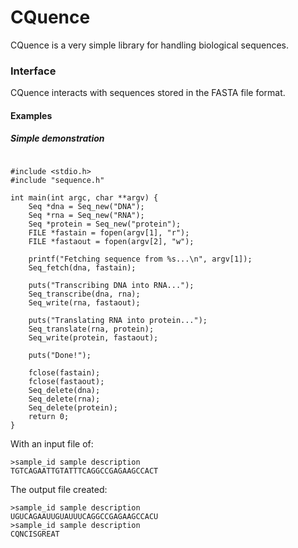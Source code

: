 # CQuence
CQuence is a very simple library for handling biological sequences.
### Interface
CQuence interacts with sequences stored in the FASTA file format.  

#### Examples
##### Simple demonstration
```

#include <stdio.h>
#include "sequence.h"

int main(int argc, char **argv) {
	Seq *dna = Seq_new("DNA");
	Seq *rna = Seq_new("RNA");
	Seq *protein = Seq_new("protein");
	FILE *fastain = fopen(argv[1], "r");
	FILE *fastaout = fopen(argv[2], "w");

	printf("Fetching sequence from %s...\n", argv[1]);
	Seq_fetch(dna, fastain);

	puts("Transcribing DNA into RNA...");
	Seq_transcribe(dna, rna);
	Seq_write(rna, fastaout);

	puts("Translating RNA into protein...");
	Seq_translate(rna, protein);
	Seq_write(protein, fastaout);
	
	puts("Done!");
	
	fclose(fastain);
	fclose(fastaout);
	Seq_delete(dna);
	Seq_delete(rna);
	Seq_delete(protein);
	return 0;
}  
```  
With an input file of:  
```
>sample_id sample description
TGTCAGAATTGTATTTCAGGCCGAGAAGCCACT  
```  
The output file created:  
```  
>sample_id sample description  
UGUCAGAAUUGUAUUUCAGGCCGAGAAGCCACU  
>sample_id sample description  
CQNCISGREAT  
```

